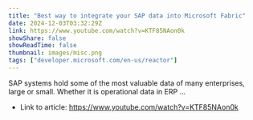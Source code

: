 ```yaml
---
title: "Best way to integrate your SAP data into Microsoft Fabric"
date: 2024-12-03T03:32:29Z
link: https://www.youtube.com/watch?v=KTF85NAon0k
showShare: false
showReadTime: false
thumbnail: images/misc.png
tags: ["developer.microsoft.com/en-us/reactor"]
---
```

SAP systems hold some of the most valuable data of many enterprises, large or small. Whether it is operational data in ERP ...

- Link to article: https://www.youtube.com/watch?v=KTF85NAon0k